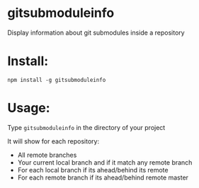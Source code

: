# gitsubmoduleinfo

Display information about git submodules inside a repository

# Install:

    npm install -g gitsubmoduleinfo

# Usage:

Type `gitsubmoduleinfo` in the directory of your project

It will show for each repository:

- All remote branches
- Your current local branch and if it match any remote branch
- For each local branch if its ahead/behind its remote
- For each remote branch if its ahead/behind remote master
